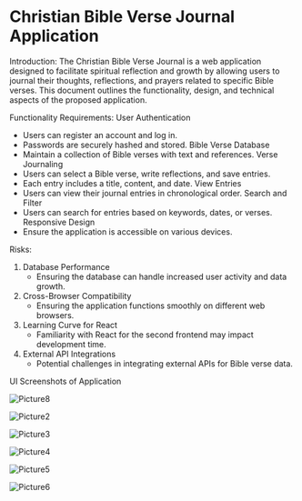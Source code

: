 # Christian Bible Verse Journal Application

Introduction: The Christian Bible Verse Journal is a web application designed to facilitate spiritual reflection and growth by allowing users to journal their thoughts, reflections, and prayers related to specific Bible verses. This document outlines the functionality, design, and technical aspects of the proposed application.

Functionality Requirements:
User Authentication
   - Users can register an account and log in.
   - Passwords are securely hashed and stored.
 Bible Verse Database
   - Maintain a collection of Bible verses with text and references.
   Verse Journaling
   - Users can select a Bible verse, write reflections, and save entries.
   - Each entry includes a title, content, and date.
   View Entries
   - Users can view their journal entries in chronological order.
   Search and Filter
   - Users can search for entries based on keywords, dates, or verses.
   Responsive Design
   - Ensure the application is accessible on various devices.


Risks:
1. Database Performance
   - Ensuring the database can handle increased user activity and data growth.
2. Cross-Browser Compatibility
   - Ensuring the application functions smoothly on different web browsers.
3. Learning Curve for React
   - Familiarity with React for the second frontend may impact development time.
4. External API Integrations
   - Potential challenges in integrating external APIs for Bible verse data.


UI Screenshots of Application

![Picture8](https://github.com/mmarian0143/christian-bible-verse-journal/assets/82545182/d05e417a-51e3-4265-b952-01f256200088)

![Picture2](https://github.com/mmarian0143/christian-bible-verse-journal/assets/82545182/0b72cc05-5854-412f-897b-adc1067f67e9)

![Picture3](https://github.com/mmarian0143/christian-bible-verse-journal/assets/82545182/40a274c5-edab-45a4-bbba-07ae04316bbd)

![Picture4](https://github.com/mmarian0143/christian-bible-verse-journal/assets/82545182/3c2a2d4d-2976-4a68-9ffc-8a1cc4604f2c)

![Picture5](https://github.com/mmarian0143/christian-bible-verse-journal/assets/82545182/b27af0fb-a30e-4088-9f07-93994a724f2d)

![Picture6](https://github.com/mmarian0143/christian-bible-verse-journal/assets/82545182/8db22950-5918-4bdd-b7eb-526ee9b6e1ca)
